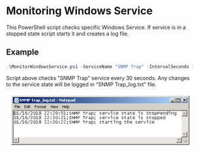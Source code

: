 # Monitoring Windows Service

This PowerShell script checks specific Windows Service. If service is in a stopped state script starts it and creates a log file.

## Example

```powershell
.\MonitorWindowsService.ps1 -ServiceName "SNMP Trap" -IntervalSeconds 30
```

Script above checks "SNMP Trap" service every 30 seconds. Any changes to the service state will be logged in “SNMP Trap_log.txt” file.

![screen1](screen1.png)